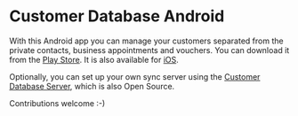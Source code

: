 # Customer Database Android
With this Android app you can manage your customers separated from the private contacts, business appointments and vouchers. You can download it from the [Play Store](https://play.google.com/store/apps/details?id=de.georgsieber.customerdb). It is also available for [iOS](https://github.com/schorschii/customerdb-ios).

Optionally, you can set up your own sync server using the [Customer Database Server](https://github.com/schorschii/customerdb-server), which is also Open Source.

Contributions welcome :-)
